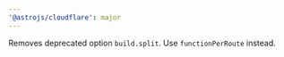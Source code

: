 ```yaml
---
'@astrojs/cloudflare': major
---
```


Removes deprecated option `build.split`. Use `functionPerRoute` instead.
